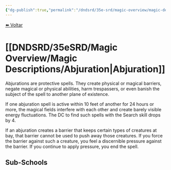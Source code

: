 ```yaml
---
{"dg-publish":true,"permalink":"/dndsrd/35e-srd/magic-overview/magic-descriptions/abjuration/","dgHomeLink":true,"dgPassFrontmatter":false}
---
```


 
<a href="javascript:history.back()">⬅️ Voltar</a>
# [[DNDSRD/35eSRD/Magic Overview/Magic Descriptions/Abjuration|Abjuration]]
Abjurations are protective spells. They create physical or magical barriers, negate magical or physical abilities, harm trespassers, or even banish the subject of the spell to another plane of existence.

If one abjuration spell is active within 10 feet of another for 24 hours or more, the magical fields interfere with each other and create barely visible energy fluctuations. The DC to find such spells with the Search skill drops by 4.

If an abjuration creates a barrier that keeps certain types of creatures at bay, that barrier cannot be used to push away those creatures. If you force the barrier against such a creature, you feel a discernible pressure against the barrier. If you continue to apply pressure, you end the spell.

## Sub-Schools